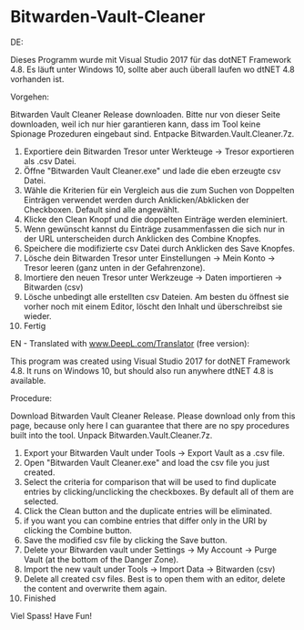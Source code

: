 # Bitwarden-Vault-Cleaner

DE: 

Dieses Programm wurde mit Visual Studio 2017 für das dotNET Framework 4.8. Es läuft unter Windows 10, sollte aber auch überall laufen wo dtNET 4.8 vorhanden ist.

Vorgehen:

Bitwarden Vault Cleaner Release downloaden. Bitte nur von dieser Seite downloaden, weil ich nur hier garantieren kann, dass im Tool keine Spionage Prozeduren eingebaut sind. Entpacke Bitwarden.Vault.Cleaner.7z.

1. Exportiere dein Bitwarden Tresor unter Werkteuge -> Tresor exportieren als .csv Datei.
2. Öffne "Bitwarden Vault Cleaner.exe" und lade die eben erzeugte csv Datei.
3. Wähle die Kriterien für ein Vergleich aus die zum Suchen von Doppelten Einträgen verwendet werden durch Anklicken/Abklicken der Checkboxen. Default sind alle angewählt.
4. Klicke den Clean Knopf und die doppelten Einträge werden eleminiert.
5. Wenn gewünscht kannst du Einträge zusammenfassen die sich nur in der URL unterscheiden durch Anklicken des Combine Knopfes.
6. Speichere die modifizierte csv Datei durch Anklicken des Save Knopfes.
7. Lösche dein Bitwarden Tresor unter Einstellungen -> Mein Konto -> Tresor leeren (ganz unten in der Gefahrenzone).
8. Imortiere den neuen Tresor unter Werkzeuge -> Daten importieren -> Bitwarden (csv)
9. Lösche unbedingt alle erstellten csv Dateien. Am besten du öffnest sie vorher noch mit einem Editor, löscht den Inhalt und überschreibst sie wieder.
10. Fertig

EN - Translated with www.DeepL.com/Translator (free version):

This program was created using Visual Studio 2017 for dotNET Framework 4.8. It runs on Windows 10, but should also run anywhere dtNET 4.8 is available.

Procedure:

Download Bitwarden Vault Cleaner Release. Please download only from this page, because only here I can guarantee that there are no spy procedures built into the tool. Unpack Bitwarden.Vault.Cleaner.7z.

1. Export your Bitwarden Vault under Tools -> Export Vault as a .csv file.
2. Open "Bitwarden Vault Cleaner.exe" and load the csv file you just created.
3. Select the criteria for comparison that will be used to find duplicate entries by clicking/unclicking the checkboxes. By default all of them are selected.
4. Click the Clean button and the duplicate entries will be eliminated.
5. if you want you can combine entries that differ only in the URI by clicking the Combine button.
6. Save the modified csv file by clicking the Save button.
7. Delete your Bitwarden vault under Settings -> My Account -> Purge Vault (at the bottom of the Danger Zone).
8. Import the new vault under Tools -> Import Data -> Bitwarden (csv)
9. Delete all created csv files. Best is to open them with an editor, delete the content and overwrite them again.
10. Finished

Viel Spass!
Have Fun!

